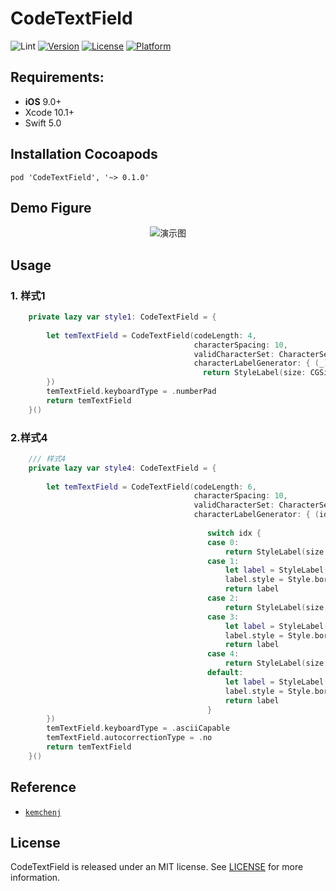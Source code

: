 # CodeTextField
![Lint](https://github.com/LiuSky/CodeTextField/workflows/Lint/badge.svg)
[![Version](https://img.shields.io/cocoapods/v/CodeTextField.svg?style=flat)](https://cocoapods.org/pods/CodeTextField)
[![License](https://img.shields.io/cocoapods/l/CodeTextField.svg?style=flat)](https://cocoapods.org/pods/CodeTextField)
[![Platform](https://img.shields.io/cocoapods/p/CodeTextField.svg?style=flat)](https://cocoapods.org/pods/CodeTextField)

## Requirements:
- **iOS** 9.0+
- Xcode 10.1+
- Swift 5.0

## Installation Cocoapods
<pre><code class="ruby language-ruby">pod 'CodeTextField', '~> 0.1.0'</code></pre>

## Demo Figure
<p align="center">
<img src="https://github.com/LiuSky/CodeTextField/blob/master/1.png?raw=true" title="演示图">
</p>

## Usage
### 1. 样式1
```swift 
    private lazy var style1: CodeTextField = {
        
        let temTextField = CodeTextField(codeLength: 4,
                                         characterSpacing: 10,
                                         validCharacterSet: CharacterSet(charactersIn: "0123456789"),
                                         characterLabelGenerator: { (_) -> LableRenderable in
                                           return StyleLabel(size: CGSize(width: 50, height: 50))
        })
        temTextField.keyboardType = .numberPad
        return temTextField
    }()
```

### 2.样式4
```swift
    /// 样式4
    private lazy var style4: CodeTextField = {
        
        let temTextField = CodeTextField(codeLength: 6,
                                         characterSpacing: 10,
                                         validCharacterSet: CharacterSet(charactersIn: "ABCDEFGHIJKLMNOPQRSTUVWXYZ0123456789"),
                                         characterLabelGenerator: { (idx) -> LableRenderable in
                                            
                                            switch idx {
                                            case 0:
                                                return StyleLabel(size: CGSize(width: 50, height: 50))
                                            case 1:
                                                let label = StyleLabel(size: CGSize(width: 50, height: 50))
                                                label.style = Style.border(nomal: UIColor.gray, selected: UIColor.blue)
                                                return label
                                            case 2:
                                                return StyleLabel(size: CGSize(width: 50, height: 50))
                                            case 3:
                                                let label = StyleLabel(size: CGSize(width: 50, height: 50))
                                                label.style = Style.border(nomal: UIColor.gray, selected: UIColor.orange)
                                                return label
                                            case 4:
                                                return StyleLabel(size: CGSize(width: 50, height: 50))
                                            default:
                                                let label = StyleLabel(size: CGSize(width: 50, height: 50))
                                                label.style = Style.border(nomal: UIColor.gray, selected: UIColor.purple)
                                                return label
                                            }
        })
        temTextField.keyboardType = .asciiCapable
        temTextField.autocorrectionType = .no
        return temTextField
    }()
```

## Reference
<ul>
<li><a href="https://kemchenj.github.io/2019-04-07/"><code>kemchenj</code></a></li>
</ul>

## License
CodeTextField is released under an MIT license. See [LICENSE](LICENSE) for more information.

